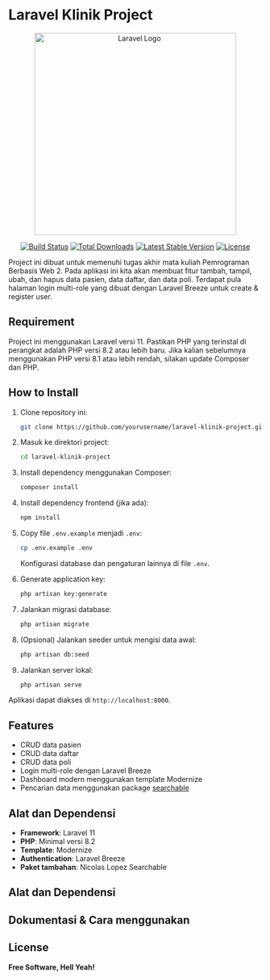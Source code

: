 # Laravel Klinik Project

<p align="center"><a href="https://laravel.com" target="_blank"><img src="https://raw.githubusercontent.com/laravel/art/master/logo-lockup/5%20SVG/2%20CMYK/1%20Full%20Color/laravel-logolockup-cmyk-red.svg" width="400" alt="Laravel Logo"></a></p>

<p align="center">
<a href="https://github.com/laravel/framework/actions"><img src="https://github.com/laravel/framework/workflows/tests/badge.svg" alt="Build Status"></a>
<a href="https://packagist.org/packages/laravel/framework"><img src="https://img.shields.io/packagist/dt/laravel/framework" alt="Total Downloads"></a>
<a href="https://packagist.org/packages/laravel/framework"><img src="https://img.shields.io/packagist/v/laravel/framework" alt="Latest Stable Version"></a>
<a href="https://packagist.org/packages/laravel/framework"><img src="https://img.shields.io/packagist/l/laravel/framework" alt="License"></a>
</p>

Project ini dibuat untuk memenuhi tugas akhir mata kuliah Pemrograman Berbasis Web 2. 
Pada aplikasi ini kita akan membuat fitur tambah, tampil, ubah, dan hapus data pasien, data daftar, dan data poli. Terdapat pula halaman login multi-role yang dibuat dengan Laravel Breeze untuk create & register user.

## Requirement

Project ini menggunakan Laravel versi 11. Pastikan PHP yang terinstal di perangkat adalah PHP versi 8.2 atau lebih baru. Jika kalian sebelumnya menggunakan PHP versi 8.1 atau lebih rendah, silakan update Composer dan PHP.

## How to Install

1. Clone repository ini:
   ```bash
   git clone https://github.com/yourusername/laravel-klinik-project.git
   ```
2. Masuk ke direktori project:
   ```bash
   cd laravel-klinik-project
   ```
3. Install dependency menggunakan Composer:
   ```bash
   composer install
   ```
4. Install dependency frontend (jika ada):
   ```bash
   npm install
   ```
5. Copy file `.env.example` menjadi `.env`:
   ```bash
   cp .env.example .env
   ```
   Konfigurasi database dan pengaturan lainnya di file `.env`.

6. Generate application key:
   ```bash
   php artisan key:generate
   ```
7. Jalankan migrasi database:
   ```bash
   php artisan migrate
   ```
8. (Opsional) Jalankan seeder untuk mengisi data awal:
   ```bash
   php artisan db:seed
   ```
9. Jalankan server lokal:
   ```bash
   php artisan serve
   ```

Aplikasi dapat diakses di `http://localhost:8000`.

## Features

- CRUD data pasien
- CRUD data daftar
- CRUD data poli
- Login multi-role dengan Laravel Breeze
- Dashboard modern menggunakan template Modernize
- Pencarian data menggunakan package [searchable](https://github.com/nicolaslopezj/searchable)

## Alat dan Dependensi

- **Framework**: Laravel 11
- **PHP**: Minimal versi 8.2
- **Template**: Modernize
- **Authentication**: Laravel Breeze
- **Paket tambahan**: Nicolas Lopez Searchable

## Alat dan Dependensi

## Dokumentasi & Cara menggunakan

## License

**Free Software, Hell Yeah!**
